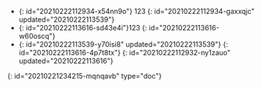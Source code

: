 - {: id="20210222112934-x54nn9o"}
  123
  {: id="20210222112934-gaxxqjc" updated="20210222113539"}
- {: id="20210222113616-sd43e4i"}123
  {: id="20210222113616-w60oscq"}
- {: id="20210222113539-y70isi8" updated="20210222113539"}
  {: id="20210222113616-4p7t8tx"}
{: id="20210222112932-ny1zauo" updated="20210222113616"}


{: id="20210221234215-mqnqavb" type="doc"}
